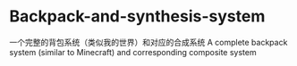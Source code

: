 # Backpack-and-synthesis-system
一个完整的背包系统（类似我的世界）和对应的合成系统
A complete backpack system (similar to Minecraft) and corresponding composite system
